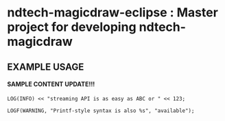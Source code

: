 # ndtech-magicdraw-eclipse : Master project for developing ndtech-magicdraw


## EXAMPLE USAGE
#### SAMPLE CONTENT UPDATE!!!
```
LOG(INFO) << "streaming API is as easy as ABC or " << 123;

LOGF(WARNING, "Printf-style syntax is also %s", "available");
```
